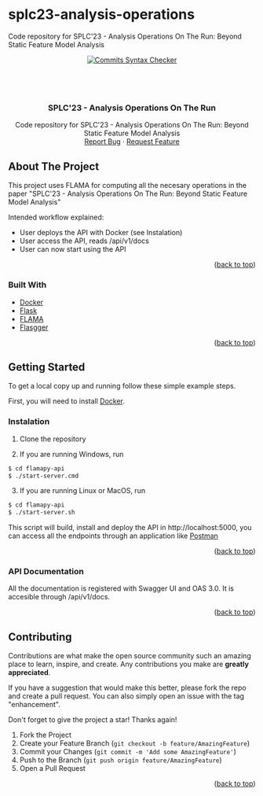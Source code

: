 # splc23-analysis-operations
Code repository for SPLC'23 - Analysis Operations On The Run: Beyond Static Feature Model Analysis

<div align="center">

  <a href="">[![Commits Syntax Checker](https://github.com/joszamama/splc23-analysis-operations/actions/workflows/commits.yml/badge.svg?branch=main)](https://github.com/joszamama/flamapy-api/actions/workflows/commits.yml)</a>
  
</div>

# 

<div id="top"></div>
<br />
<div align="center">

  <h3 align="center">SPLC'23 - Analysis Operations On The Run</h3>

  <p align="center">
    Code repository for SPLC'23 - Analysis Operations On The Run: Beyond Static Feature Model Analysis
    <br />
    <a href="https://github.com/joszamama/flamapy-api/issues">Report Bug</a>
    ·
    <a href="https://github.com/joszamama/flamapy-api/issues">Request Feature</a>
  </p>
</div>
<!-- ABOUT THE PROJECT -->

## About The Project

This project uses FLAMA for computing all the necesary operations in the paper "SPLC'23 - Analysis Operations On The Run: Beyond Static Feature Model Analysis" 

Intended workflow explained:
* User deploys the API with Docker (see Instalation)
* User access the API, reads /api/v1/docs
* User can now start using the API


<p align="right">(<a href="#top">back to top</a>)</p>



### Built With

* [Docker](https://www.docker.com/)
* [Flask](https://flask.palletsprojects.com/en/2.2.x/)
* [FLAMA](https://github.com/diverso-lab/core)
* [Flasgger](https://github.com/flasgger/flasgger)

<p align="right">(<a href="#top">back to top</a>)</p>


<!-- GETTING STARTED -->
## Getting Started

To get a local copy up and running follow these simple example steps.

First, you will need to install [Docker](https://docs.docker.com/desktop/).

### Instalation

1. Clone the repository

2. If you are running Windows, run
  ```sh
  $ cd flamapy-api
  $ ./start-server.cmd
  ```
  
3. If you are running Linux or MacOS, run
  ```sh
  $ cd flamapy-api
  $ ./start-server.sh
  ```
  
This script will build, install and deploy the API in http://localhost:5000, you can access all the endpoints through an application like [Postman](https://www.postman.com/)

<p align="right">(<a href="#top">back to top</a>)</p>

### API Documentation

All the documentation is registered with Swagger UI and OAS 3.0. It is accesible through /api/v1/docs.

<p align="right">(<a href="#top">back to top</a>)</p>

<!-- CONTRIBUTING -->
## Contributing

Contributions are what make the open source community such an amazing place to learn, inspire, and create. Any contributions you make are **greatly appreciated**.

If you have a suggestion that would make this better, please fork the repo and create a pull request. You can also simply open an issue with the tag "enhancement".

Don't forget to give the project a star! Thanks again!

1. Fork the Project
2. Create your Feature Branch (`git checkout -b feature/AmazingFeature`)
3. Commit your Changes (`git commit -m 'Add some AmazingFeature'`)
4. Push to the Branch (`git push origin feature/AmazingFeature`)
5. Open a Pull Request

<p align="right">(<a href="#top">back to top</a>)</p>
